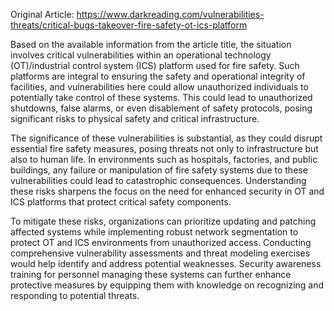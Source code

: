 Original Article: https://www.darkreading.com/vulnerabilities-threats/critical-bugs-takeover-fire-safety-ot-ics-platform

Based on the available information from the article title, the situation involves critical vulnerabilities within an operational technology (OT)/industrial control system (ICS) platform used for fire safety. Such platforms are integral to ensuring the safety and operational integrity of facilities, and vulnerabilities here could allow unauthorized individuals to potentially take control of these systems. This could lead to unauthorized shutdowns, false alarms, or even disablement of safety protocols, posing significant risks to physical safety and critical infrastructure.

The significance of these vulnerabilities is substantial, as they could disrupt essential fire safety measures, posing threats not only to infrastructure but also to human life. In environments such as hospitals, factories, and public buildings, any failure or manipulation of fire safety systems due to these vulnerabilities could lead to catastrophic consequences. Understanding these risks sharpens the focus on the need for enhanced security in OT and ICS platforms that protect critical safety components.

To mitigate these risks, organizations can prioritize updating and patching affected systems while implementing robust network segmentation to protect OT and ICS environments from unauthorized access. Conducting comprehensive vulnerability assessments and threat modeling exercises would help identify and address potential weaknesses. Security awareness training for personnel managing these systems can further enhance protective measures by equipping them with knowledge on recognizing and responding to potential threats.